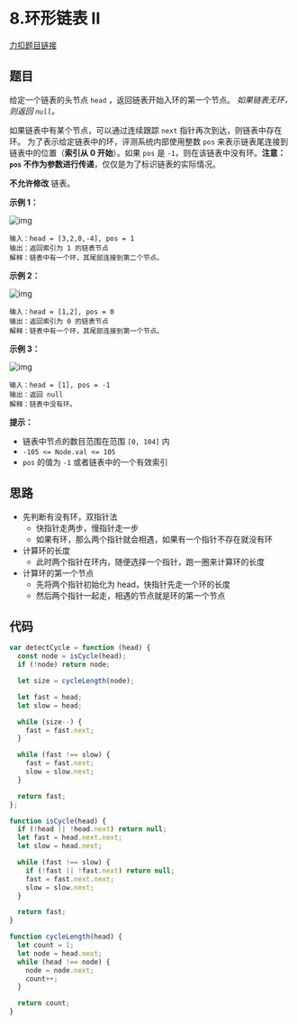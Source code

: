 # 8.环形链表 II

[力扣题目链接](https://leetcode.cn/problems/linked-list-cycle-ii/)

## 题目

给定一个链表的头节点 `head` ，返回链表开始入环的第一个节点。 _如果链表无环，则返回 `null`。_

如果链表中有某个节点，可以通过连续跟踪 `next` 指针再次到达，则链表中存在环。 为了表示给定链表中的环，评测系统内部使用整数 `pos` 来表示链表尾连接到链表中的位置（**索引从 0 开始**）。如果 `pos` 是 `-1`，则在该链表中没有环。**注意：`pos` 不作为参数进行传递**，仅仅是为了标识链表的实际情况。

**不允许修改** 链表。

**示例 1：**

![img](https://assets.leetcode.com/uploads/2018/12/07/circularlinkedlist.png)

```
输入：head = [3,2,0,-4], pos = 1
输出：返回索引为 1 的链表节点
解释：链表中有一个环，其尾部连接到第二个节点。
```

**示例 2：**

![img](https://assets.leetcode-cn.com/aliyun-lc-upload/uploads/2018/12/07/circularlinkedlist_test2.png)

```
输入：head = [1,2], pos = 0
输出：返回索引为 0 的链表节点
解释：链表中有一个环，其尾部连接到第一个节点。
```

**示例 3：**

![img](https://assets.leetcode-cn.com/aliyun-lc-upload/uploads/2018/12/07/circularlinkedlist_test3.png)

```
输入：head = [1], pos = -1
输出：返回 null
解释：链表中没有环。
```

**提示：**

- 链表中节点的数目范围在范围 `[0, 104]` 内
- `-105 <= Node.val <= 105`
- `pos` 的值为 `-1` 或者链表中的一个有效索引

## 思路

- 先判断有没有环，双指针法
  - 快指针走两步，慢指针走一步
  - 如果有环，那么两个指针就会相遇，如果有一个指针不存在就没有环
- 计算环的长度
  - 此时两个指针在环内，随便选择一个指针，跑一圈来计算环的长度
- 计算环的第一个节点
  - 先将两个指针初始化为 head，快指针先走一个环的长度
  - 然后两个指针一起走，相遇的节点就是环的第一个节点

## 代码

```js
var detectCycle = function (head) {
  const node = isCycle(head);
  if (!node) return node;

  let size = cycleLength(node);

  let fast = head;
  let slow = head;

  while (size--) {
    fast = fast.next;
  }

  while (fast !== slow) {
    fast = fast.next;
    slow = slow.next;
  }

  return fast;
};

function isCycle(head) {
  if (!head || !head.next) return null;
  let fast = head.next.next;
  let slow = head.next;

  while (fast !== slow) {
    if (!fast || !fast.next) return null;
    fast = fast.next.next;
    slow = slow.next;
  }

  return fast;
}

function cycleLength(head) {
  let count = 1;
  let node = head.next;
  while (head !== node) {
    node = node.next;
    count++;
  }

  return count;
}
```
